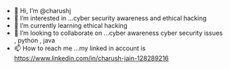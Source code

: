 - 👋 Hi, I’m @charushj
- 👀 I’m interested in ...cyber security awareness and ethical hacking
- 🌱 I’m currently learning ethical  hacking
- 💞️ I’m looking to collaborate on ...cyber awareness cyber security issues , python , java
- 📫 How to reach me ...my linked in account is https://www.linkedin.com/in/charush-jain-128289216

<!---
charushj/charushj is a ✨ special ✨ repository because its `README.md` (this file) appears on your GitHub profile.
You can click the Preview link to take a look at your changes.
--->
